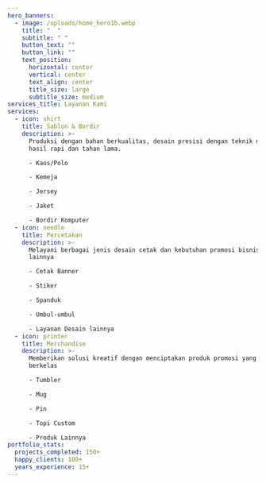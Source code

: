 ```yaml
---
hero_banners:
  - image: /uploads/home_hero1b.webp
    title: "  "
    subtitle: " ﻿"
    button_text: ""
    button_link: ""
    text_position:
      horizontal: center
      vertical: center
      text_align: center
      title_size: large
      subtitle_size: medium
services_title: Layanan Kami
services:
  - icon: shirt
    title: Sablon & Bordir
    description: >-
      Produksi dengan bahan berkualitas, desain presisi dengan teknik modern,
      hasil rapi dan tahan lama.

      - K﻿aos/Polo 

      - K﻿emeja 

      - Jersey 

      - J﻿aket 

      - B﻿ordir Komputer
  - icon: needle
    title: Percetakan
    description: >-
      M﻿elayani berbagai jenis desain cetak dan kebutuhan promosi bisnis
      lainnya 

      - C﻿etak Banner 

      - S﻿tiker 

      - S﻿panduk 

      -﻿ Umbul-umbul 

      - L﻿ayanan Desain lainnya
  - icon: printer
    title: Merchandise
    description: >-
      M﻿emberikan solusi kreatif dengan menciptakan produk promosi yang unik dan
      berkelas 

      - T﻿umbler 

      - M﻿ug 

      - P﻿in 

      - Topi Custom 

      - P﻿roduk Lainnya 
portfolio_stats:
  projects_completed: 150+
  happy_clients: 100+
  years_experience: 15+
---
```

